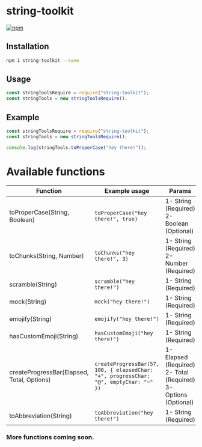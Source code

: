 # string-toolkit
[![npm](https://img.shields.io/npm/dm/string-toolkit.svg)](https://www.npmjs.com/package/string-toolkit)

## Installation

```bash
npm i string-toolkit --save
```

## Usage

```js
const stringToolsRequire = require("string-toolkit");
const stringTools = new stringToolsRequire();
```

## Example

```js
const stringToolsRequire = require("string-toolkit");
const stringTools = new stringToolsRequire();

console.log(stringTools.toProperCase("hey there!"));
```

# Available functions

Function | Example usage | Params | Output
--- | --- | --- | ---
toProperCase(String, Boolean) | `toProperCase("hey there!", true)` | 1- String (Required)<br>2- Boolean (Optional) | `"Hey There!"`
toChunks(String, Number) | `toChunks("hey there!", 3)`| 1- String (Required)<br>2- Number (Required) | `[ 'hey', ' th', 'ere', '!' ]`
scramble(String) | `scramble("hey there!")` | 1- String (Required) | `"rte! ehyhe"`
mock(String) | `mock("hey there!")` | 1- String (Required) | `"hEy tHeRe!"`
emojify(String) | `emojify("hey there!")` | 1- String (Required) | `":regional_indicator_h::regional_indicator_e::regional_indicator_y: :regional_indicator_t::regional_indicator_h::regional_indicator_e::regional_indicator_r::regional_indicator_e::exclamation:"`
hasCustomEmoji(String) | `hasCustomEmoji("hey there!")` | 1- String (Required) | `"No custom emoji detected"`
createProgressBar(Elapsed, Total, Options) | `createProgressBar(57, 100, { elapsedChar: "+", progressChar: "@", emptyChar: "~" })` | 1- Elapsed (Required)<br>2- Total (Required)<br>3- Options (Optional) | `"+++++++++++++++++++++++++++++@~~~~~~~~~~~~~~~~~~~~"`
toAbbreviation(String) | `toAbbreviation("hey there!")` | 1- String (Required) | `"ht"`

### More functions coming soon.